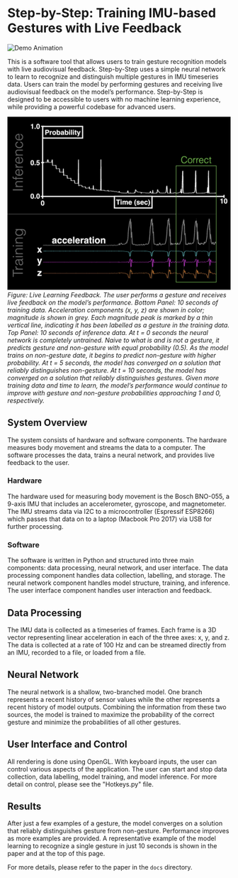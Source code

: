 # Step-by-Step: Training IMU-based Gestures with Live Feedback
![Demo Animation](docs/figures/realtime_training.gif)

This is a software tool that allows users to train gesture recognition models with live audiovisual feedback. Step-by-Step uses a simple neural network to learn to recognize and distinguish multiple gestures in IMU timeseries data. Users can train the model by performing gestures and receiving live audiovisual feedback on the model’s performance. Step-by-Step is designed to be accessible to users with no machine learning experience, while providing a powerful codebase for advanced users.

![Real-time Training](docs/figures/realtime_training.jpg)
*Figure: Live Learning Feedback. The user performs a gesture and receives live feedback on the model’s performance. Bottom Panel: 10 seconds of training data. Acceleration components (x, y, z) are shown in color; magnitude is shown in grey. Each magnitude peak is marked by a thin vertical line, indicating it has been labelled as a gesture in the training data. Top Panel: 10 seconds of inference data. At t = 0 seconds the neural network is completely untrained. Naive to what is and is not a gesture, it predicts gesture and non-gesture with equal probability (0.5). As the model trains on non-gesture date, it begins to predict non-gesture with higher probability. At t = 5 seconds, the model has converged on a solution that reliably distinguishes non-gesture. At t = 10 seconds, the model has converged on a solution that reliably distinguishes gestures. Given more training data and time to learn, the model’s performance would continue to improve with gesture and non-gesture probabilities approaching 1 and 0, respectively.*




## System Overview

The system consists of hardware and software components. The hardware measures body movement and streams the data to a computer. The software processes the data, trains a neural network, and provides live feedback to the user.

### Hardware

The hardware used for measuring body movement is the Bosch BNO-055, a 9-axis IMU that includes an accelerometer, gyroscope, and magnetometer. The IMU streams data via I2C to a microcontroller (Espressif ESP8266) which passes that data on to a laptop (Macbook Pro 2017) via USB for further processing.

### Software

The software is written in Python and structured into three main components: data processing, neural network, and user interface. The data processing component handles data collection, labelling, and storage. The neural network component handles model structure, training, and inference. The user interface component handles user interaction and feedback.

## Data Processing

The IMU data is collected as a timeseries of frames. Each frame is a 3D vector representing linear acceleration in each of the three axes: x, y, and z. The data is collected at a rate of 100 Hz and can be streamed directly from an IMU, recorded to a file, or loaded from a file.

## Neural Network

The neural network is a shallow, two-branched model. One branch represents a recent history of sensor values while the other represents a recent history of model outputs. Combining the information from these two sources, the model is trained to maximize the probability of the correct gesture and minimize the probabilities of all other gestures.

## User Interface and Control

All rendering is done using OpenGL. With keyboard inputs, the user can control various aspects of the application. The user can start and stop data collection, data labelling, model training, and model inference. For more detail on control, please see the "Hotkeys.py" file.

## Results

After just a few examples of a gesture, the model converges on a solution that reliably distinguishes gesture from non-gesture. Performance improves as more examples are provided. A representative example of the model learning to recognize a single gesture in just 10 seconds is shown in the paper and at the top of this page.

For more details, please refer to the paper in the `docs` directory.